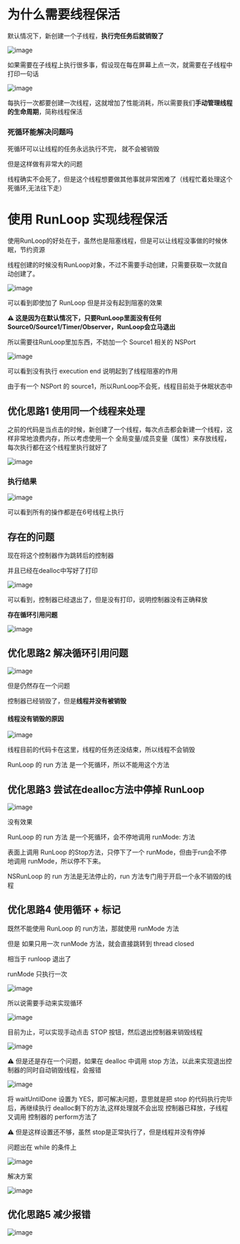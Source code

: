 # 为什么需要线程保活

默认情况下，新创建一个子线程，**执行完任务后就销毁了**

![image](Images/Snipaste_2022-11-16_01-13-33.png)



如果需要在子线程上执行很多事，假设现在每在屏幕上点一次，就需要在子线程中打印一句话

![image](Images/Snipaste_2022-11-16_01-20-59.png)



每执行一次都要创建一次线程，这就增加了性能消耗，所以需要我们**手动管理线程的生命周期**，简称线程保活



### 死循环能解决问题吗

死循环可以让线程的任务永远执行不完， 就不会被销毁

但是这样做有非常大的问题

线程确实不会死了，但是这个线程想要做其他事就非常困难了（线程忙着处理这个死循环,无法往下走）



# 使用 RunLoop 实现线程保活

使用RunLoop的好处在于，虽然也是阻塞线程，但是可以让线程没事做的时候休眠，节约资源

 

线程创建的时候没有RunLoop对象，不过不需要手动创建，只需要获取一次就自动创建了。

![image](Images/Snipaste_2022-11-16_01-35-43.png)



可以看到即使加了 RunLoop 但是并没有起到阻塞的效果

**⚠️ 这是因为在默认情况下，只要RunLoop里面没有任何Source0/Source1/Timer/Observer，RunLoop会立马退出**

所以需要往RunLoop里加东西，不妨加一个 Source1 相关的 NSPort



![image](Images/Snipaste_2022-11-16_01-51-15.png)

可以看到没有执行 execution end 说明起到了线程阻塞的作用

由于有一个 NSPort 的 source1，所以RunLoop不会死，线程目前处于休眠状态中





## 优化思路1  使用同一个线程来处理

之前的代码是当点击的时候，新创建了一个线程，每次点击都会新建一个线程，这样非常地浪费内存，所以考虑使用一个 全局变量/成员变量（属性）来存放线程，每次执行都在这个线程里执行就好了



![image](Images/Snipaste_2022-11-16_02-12-24.png)

### 执行结果

![image](Images/Snipaste_2022-11-16_02-13-30.png)

可以看到所有的操作都是在6号线程上执行





## 存在的问题 

现在将这个控制器作为跳转后的控制器

并且已经在dealloc中写好了打印

![image](Images/Snipaste_2022-11-16_02-25-42.png)

可以看到，控制器已经退出了，但是没有打印，说明控制器没有正确释放

**存在循环引用问题**

![image](Images/Snipaste_2022-11-16_02-29-49.png)



## 优化思路2  解决循环引用问题

![image](Images/Snipaste_2022-11-16_02-37-54.png)



但是仍然存在一个问题

控制器已经销毁了，但是**线程并没有被销毁**



#### 线程没有销毁的原因

![image](Images/Snipaste_2022-11-16_02-45-14.png)

线程目前的代码卡在这里，线程的任务还没结束，所以线程不会销毁



RunLoop 的 run 方法 是一个死循环，所以不能用这个方法



## 优化思路3  尝试在dealloc方法中停掉 RunLoop

![image](Images/Snipaste_2022-11-16_03-25-30.png)

没有效果

RunLoop 的 run 方法 是一个死循环，会不停地调用 runMode: 方法

表面上调用 RunLoop 的Stop方法，只停下了一个 runMode，但由于run会不停地调用 runMode，所以停不下来。

NSRunLoop 的 run 方法是无法停止的，run 方法专门用于开启一个永不销毁的线程



## 优化思路4  使用循环 + 标记 

既然不能使用 RunLoop 的 run方法，那就使用 runMode 方法

但是 如果只用一次 runMode 方法，就会直接跳转到 thread closed

相当于 runloop 退出了

runMode 只执行一次

![image](Images/Snipaste_2022-11-16_03-41-24.png)



所以说需要手动来实现循环

![image](Images/Snipaste_2022-11-16_04-00-30.png)



目前为止，可以实现手动点击 STOP 按钮，然后退出控制器来销毁线程

![image](Images/Snipaste_2022-11-16_04-08-10.png)

⚠️ 但是还是存在一个问题，如果在 dealloc 中调用 stop 方法，以此来实现退出控制器的同时自动销毁线程，会报错

![image](Images/Snipaste_2022-11-16_04-11-42.png)



将 waitUntilDone 设置为 YES，即可解决问题，意思就是把 stop 的代码执行完毕后，再继续执行 dealloc剩下的方法,这样处理就不会出现 控制器已释放，子线程又调用 控制器的 perform方法了

⚠️ 但是这样设置还不够，虽然 stop是正常执行了，但是线程并没有停掉



问题出在 while 的条件上

![image](Images/Snipaste_2022-11-16_04-52-56.png)



解决方案

![image](Images/Snipaste_2022-11-16_05-35-37.png)



## 优化思路5  减少报错

![image](Images/Snipaste_2022-11-16_05-49-04.png)